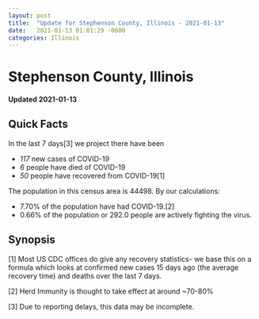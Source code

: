 ```yaml
---
layout: post
title:  "Update for Stephenson County, Illinois - 2021-01-13"
date:   2021-01-13 01:01:29 -0600
categories: Illinois
---
```


# Stephenson County, Illinois
#### Updated 2021-01-13

## Quick Facts

In the last 7 days[3] we project there have been
- *117* new cases of COVID-19
- *6* people have died of COVID-19
- *50* people have recovered from COVID-19[1]

The population in this census area is 44498. By our calculations:
- 7.70% of the population have had COVID-19.[2]
- 0.66% of the population or 292.0 people are actively fighting the virus.

## Synopsis




[1] Most US CDC offices do give any recovery statistics- we base this on a formula which looks at confirmed new cases
15 days ago (the average recovery time) and deaths over the last 7 days.

[2] Herd Immunity is thought to take effect at around ~70-80%

[3] Due to reporting delays, this data may be incomplete.
 
    